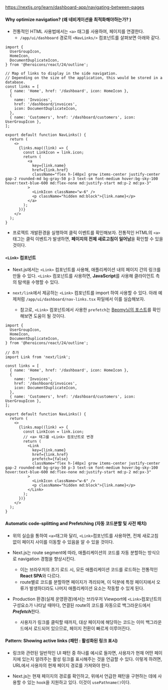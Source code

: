 https://nextjs.org/learn/dashboard-app/navigating-between-pages
#### Why optimize navigation? (왜 네비게이션을 최적화해야하는가? )

- 전통적인 HTML 사용법에서는 `<a>` 태그를 사용하여, 페이지를 연결한다.
	- `/app/ui/dashboard` 경로의 `<NavLinks/>` 컴포넌트를 살펴보면 아래와 같다.
```tsx
import {
  UserGroupIcon,
  HomeIcon,
  DocumentDuplicateIcon,
} from '@heroicons/react/24/outline';

// Map of links to display in the side navigation.
// Depending on the size of the application, this would be stored in a database.
const links = [
  { name: 'Home', href: '/dashboard', icon: HomeIcon },
  {
    name: 'Invoices',
    href: '/dashboard/invoices',
    icon: DocumentDuplicateIcon,
  },
  { name: 'Customers', href: '/dashboard/customers', icon: UserGroupIcon },
];
  
export default function NavLinks() {
  return (
    <>
      {links.map((link) => {
        const LinkIcon = link.icon;
        return (
          <a
            key={link.name}
            href={link.href}
            className="flex h-[48px] grow items-center justify-center gap-2 rounded-md bg-gray-50 p-3 text-sm font-medium hover:bg-sky-100 hover:text-blue-600 md:flex-none md:justify-start md:p-2 md:px-3"
          >
            <LinkIcon className="w-6" />
            <p className="hidden md:block">{link.name}</p>
          </a>
        );
      })}
    </>
  );
}
```

- 프로젝트 개발환경을 실행하여 클릭 이벤트를 확인해보자. 전통적인 HTML의 `<a>`태그는 클릭 이벤트가 발생하면, **페이지의 전체 새로고침이 일어남**을 확인할 수 있을 것이다.


#### `<Link>` 컴포넌트

- Next.js에서는 `<Link>` 컴포넌트를  사용해, 애플리케이션 내의 페이지 간의 링크를 만들 수 있다. `<Link>` 컴포넌트를 사용하면, **JavaScript**를 사용해 클라이언트 측의 탐색을 수행할 수 있다.

- `next/link`에서 제공하는 `<Link>` 컴포넌트를 import 하여 사용할 수 있다. 아래 예제처럼 `/app/ui/dashboard/nav-links.tsx` 파일에서 이를 실습해보자. 
	- 참고로, `<Link>` 컴포넌트에서 사용한 `prefetch`는 [Beomy님의 포스트](https://beomy.github.io/tech/browser/preload-preconnect-prefetch/)를 확인해보면 도움이 될 것이다.  

```tsx
import {
  UserGroupIcon,
  HomeIcon,
  DocumentDuplicateIcon,
} from '@heroicons/react/24/outline';

// 추가
import Link from 'next/link';

const links = [
  { name: 'Home', href: '/dashboard', icon: HomeIcon },
  {
    name: 'Invoices',
    href: '/dashboard/invoices',
    icon: DocumentDuplicateIcon,
  },
  { name: 'Customers', href: '/dashboard/customers', icon: UserGroupIcon },
];

export default function NavLinks() {
  return (
    <>
      {links.map((link) => {
        const LinkIcon = link.icon;
        // <a> 태그를 <Link> 컴포넌트로 변경
        return (
          <Link
            key={link.name}
            href={link.href}
            prefetch={false}
            className="flex h-[48px] grow items-center justify-center gap-2 rounded-md bg-gray-50 p-3 text-sm font-medium hover:bg-sky-100 hover:text-blue-600 md:flex-none md:justify-start md:p-2 md:px-3"
          >
            <LinkIcon className="w-6" />
            <p className="hidden md:block">{link.name}</p>
          </Link>
        );
      })}
    </>
  );
}
```


#### Automatic code-splitting and Prefetching (자동 코드분할 및 사전 패치)

- 위의 실습을 통하여 `<a>`태그와 달리, `<Link>`컴포넌트를 사용하면,  전체 새로고침 없이 페이지 사이를 이동할 수 있음을 알 수 있을 것이다.

- Next.js는 route segment에 따라, 애플리케이션의 코드를 자동 분할하는 방식으로 navigation 경험을 향상시킨다.
	- 이는 브라우저의 초기 로드 시, 모든 애플리케이션 코드를 로드하는 전통적인 **React SPA**와 다르다.
	- route별로 코드를 분할하면 페이지가 격리되며, 이 덕분에 특정 페이지에서 오류가 발생하더라도 나머지 애플리케이션 요소는 작동할 수 있게 된다.

- Production 환경(실제 운영환경)에서는 브라우저 Viewport에 `<Link>`컴포넌트의 구성요소가 나타날 때마다, 연결된 route의 코드를 자동으로 백그라운드에서 ***Prefetch***한다.
	- 사용자가 링크를 클릭할 때까지, 대상 페이지에 해당하는 코드는 이미 백그라운드에서 로드되어 있으므로, 페이지 전환이 빠르게 이루어진다.


#### Pattern: Showing active links (패턴 : 활성화된 링크 표시)

- 링크와 관련된 일반적인 UI 패턴 중 하나를 예시로 들자면, 사용자가 현재 어떤 페이지에 있는지 알려주는 활성 링크를 표시해주는 것을 언급할 수 있다. 이렇게 하려면, URL에서 사용자의 현재 페이지 경로를 가져와야 한다. 

- Next.js는 현재 페이지의 경로를 확인하고, 위에서 언급한 패턴을 구현하는 데에 사용할 수 있는 `hook`을 지원하고 있다. 이것이 `usePathname()`이다.


